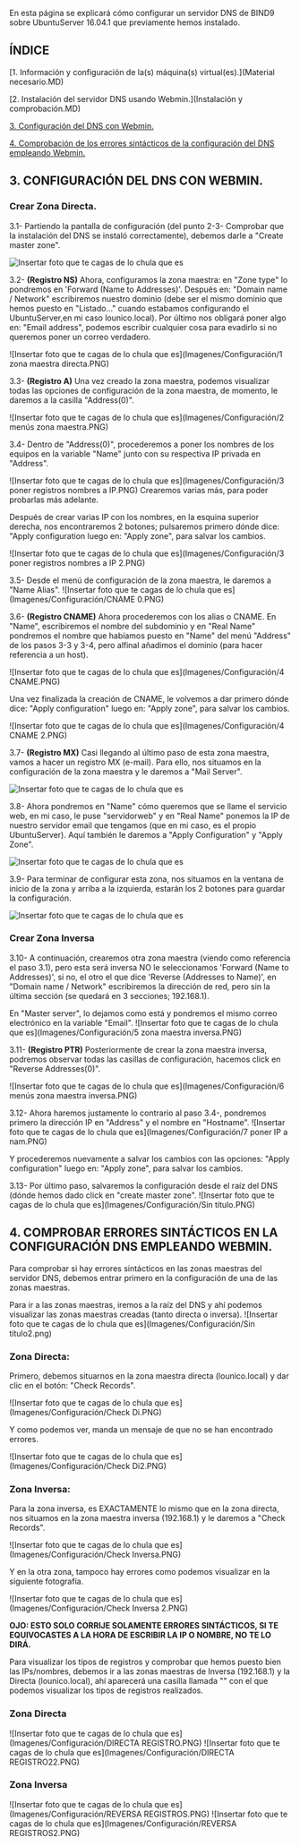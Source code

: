 En esta página se explicará cómo configurar un servidor DNS de BIND9 sobre UbuntuServer 16.04.1 que previamente hemos instalado.

## ÍNDICE
[1. Información y configuración de la(s) máquina(s) virtual(es).](Material necesario.MD)

[2. Instalación del servidor DNS usando Webmin.](Instalación y comprobación.MD)

[3. Configuración del DNS con Webmin.](README.md)

[4. Comprobación de los errores sintácticos de la configuración del DNS empleando Webmin.](README.md)

 
## 3. CONFIGURACIÓN DEL DNS CON WEBMIN.

### Crear Zona Directa.

   3.1- Partiendo la pantalla de configuración (del punto 2-3- Comprobar que la instalación del DNS se instaló correctamente), debemos darle a "Create master zone".
   
   ![Insertar foto que te cagas de lo chula que es](Imagenes/Configuración/zonas.PNG)

   3.2- **(Registro NS)** Ahora, configuramos la zona maestra: en "Zone type" lo pondremos en 'Forward (Name to Addresses)'. Después en: "Domain name / Network" escribiremos nuestro dominio (debe ser el mismo dominio que hemos puesto en "Listado..." cuando estabamos configurando el UbuntuServer,en mi caso lounico.local). Por último nos obligará poner algo en: "Email address", podemos escribir cualquier cosa para evadirlo si no queremos poner un correo verdadero.
 
 
 

   ![Insertar foto que te cagas de lo chula que es](Imagenes/Configuración/1 zona maestra directa.PNG)
  
   3.3- **(Registro A)** Una vez creado la zona maestra, podemos visualizar todas las opciones de configuración de la zona maestra, de momento, le daremos a la casilla "Address(0)".
   
  ![Insertar foto que te cagas de lo chula que es](Imagenes/Configuración/2 menús zona maestra.PNG)

   3.4- Dentro de "Address(0)", procederemos a poner los nombres de los equipos en la variable "Name" junto con su respectiva IP privada en "Address".
   
  ![Insertar foto que te cagas de lo chula que es](Imagenes/Configuración/3 poner registros nombres a IP.PNG)
   Crearemos varias más, para poder probarlas más adelante.

Después de crear varias IP con los nombres, en la esquina superior derecha, nos encontraremos 2 botones; pulsaremos primero dónde dice: "Apply configuration luego en: "Apply zone", para salvar los cambios.

   ![Insertar foto que te cagas de lo chula que es](Imagenes/Configuración/3 poner registros nombres a IP 2.PNG)
   
   3.5- Desde el menú de configuración de la zona maestra, le daremos a "Name Alias".
            ![Insertar foto que te cagas de lo chula que es](Imagenes/Configuración/CNAME 0.PNG)
   
   3.6- **(Registro CNAME)** Ahora procederemos con los alias o CNAME. En "Name", escribiremos el nombre del subdominio y en "Real Name" pondremos el nombre que habíamos puesto en "Name" del menú "Address" de los pasos 3-3 y 3-4, pero alfinal añadimos el dominio (para hacer referencia a un host).
   
 
   ![Insertar foto que te cagas de lo chula que es](Imagenes/Configuración/4 CNAME.PNG)
   
   Una vez finalizada la creación de CNAME, le volvemos a dar primero dónde dice: "Apply configuration" luego en: "Apply zone", para salvar los cambios.
 
![Insertar foto que te cagas de lo chula que es](Imagenes/Configuración/4 CNAME 2.PNG)

   3.7- **(Registro MX)** Casi llegando al último paso de esta zona maestra, vamos a hacer un registro MX (e-mail). Para ello, nos situamos en la configuración de la zona maestra y le daremos a "Mail Server".
   
   ![Insertar foto que te cagas de lo chula que es](Imagenes/Configuración/mailserver.PNG)

   3.8- Ahora pondremos en "Name" cómo queremos que se llame el servicio web, en mi caso, le puse "servidorweb" y en "Real Name" ponemos la IP de nuestro servidor email que tengamos (que en mi caso, es el propio UbuntuServer). Aquí también le daremos a "Apply Configuration" y "Apply Zone".
   
    
   ![Insertar foto que te cagas de lo chula que es](Imagenes/Configuración/Capturaq9w48209432.PNG)


   3.9- Para terminar de configurar esta zona, nos situamos en la ventana de inicio de la zona y arriba a la izquierda, estarán los 2 botones para guardar la configuración.
   
  ![Insertar foto que te cagas de lo chula que es](Imagenes/Configuración/direc.png)
  
### Crear Zona Inversa

   3.10- A continuación, crearemos otra zona maestra (viendo como referencia el paso 3.1), pero esta será inversa NO le seleccionamos 'Forward (Name to Addresses)', si no, el otro el que dice 'Reverse (Addresses to Name)', en "Domain name / Network" escribiremos la dirección de red, pero sin la última sección (se quedará en 3 secciones; 192.168.1).
 
 En "Master server", lo dejamos como está y pondremos el mismo correo electrónico en la variable "Email". 
   ![Insertar foto que te cagas de lo chula que es](Imagenes/Configuración/5 zona maestra inversa.PNG)
  
   3.11- **(Registro PTR)** Posteriormente de crear la zona maestra inversa, podremos observar todas las casillas de configuración, hacemos click en "Reverse Addresses(0)".
   
   ![Insertar foto que te cagas de lo chula que es](Imagenes/Configuración/6 menús zona maestra inversa.PNG)
   
   3.12- Ahora haremos justamente lo contrario al paso 3.4-, pondremos primero la dirección IP en "Address" y el nombre en "Hostname".
 ![Insertar foto que te cagas de lo chula que es](Imagenes/Configuración/7 poner IP a nam.PNG)
 
 Y procederemos nuevamente a salvar los cambios con las opciones: "Apply configuration" luego en: "Apply zone", para salvar los cambios.
   
   3.13- Por último paso, salvaremos la configuración desde el raíz del DNS (dónde hemos dado click en "create master zone".
    ![Insertar foto que te cagas de lo chula que es](Imagenes/Configuración/Sin título.PNG)
   
   
  
## 4. COMPROBAR ERRORES SINTÁCTICOS EN LA CONFIGURACIÓN DNS EMPLEANDO WEBMIN.

Para comprobar si hay errores sintácticos en las zonas maestras del servidor DNS, debemos entrar primero en la configuración de una de las zonas maestras.

Para ir a las zonas maestras, iremos a la raíz del DNS y ahí podemos visualizar las zonas maestras creadas (tanto directa o inversa).
    ![Insertar foto que te cagas de lo chula que es](Imagenes/Configuración/Sin título2.png)

### Zona Directa:

Primero, debemos situarnos en la zona maestra directa (lounico.local) y dar clic en el botón: "Check Records".

   ![Insertar foto que te cagas de lo chula que es](Imagenes/Configuración/Check Di.PNG)

Y como podemos ver, manda un mensaje de que no se han encontrado errores.

   ![Insertar foto que te cagas de lo chula que es](Imagenes/Configuración/Check Di2.PNG)

### Zona Inversa:

Para la zona inversa, es EXACTAMENTE lo mismo que en la zona directa, nos situamos en la zona maestra inversa (192.168.1) y le daremos a "Check Records".

  ![Insertar foto que te cagas de lo chula que es](Imagenes/Configuración/Check Inversa.PNG)
  
  Y en la otra zona, tampoco hay errores como podemos visualizar en la siguiente fotografía.
  
  ![Insertar foto que te cagas de lo chula que es](Imagenes/Configuración/Check Inversa 2.PNG)
  
  **OJO: ESTO SOLO CORRIJE SOLAMENTE ERRORES SINTÁCTICOS, SI TE EQUIVOCASTES A LA HORA DE ESCRIBIR LA IP O NOMBRE, NO TE LO DIRÁ.**
  
  Para visualizar los tipos de registros y comprobar que hemos puesto bien las IPs/nombres, debemos ir a las zonas maestras de Inversa (192.168.1) y la Directa (lounico.local), ahí aparecerá una casilla llamada "" con el que podemos visualizar los tipos de registros realizados.
  
  
  ### Zona Directa
   ![Insertar foto que te cagas de lo chula que es](Imagenes/Configuración/DIRECTA REGISTRO.PNG)
     ![Insertar foto que te cagas de lo chula que es](Imagenes/Configuración/DIRECTA REGISTRO22.PNG)

### Zona Inversa
  ![Insertar foto que te cagas de lo chula que es](Imagenes/Configuración/REVERSA REGISTROS.PNG)
     ![Insertar foto que te cagas de lo chula que es](Imagenes/Configuración/REVERSA REGISTROS2.PNG)

  
